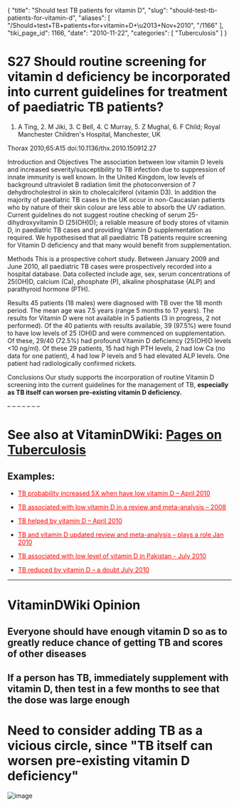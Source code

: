{
  "title": "Should test TB patients for vitamin D",
  "slug": "should-test-tb-patients-for-vitamin-d",
  "aliases": [
    "/Should+test+TB+patients+for+vitamin+D+\u2013+Nov+2010",
    "/1166"
  ],
  "tiki_page_id": 1166,
  "date": "2010-11-22",
  "categories": [
    "Tuberculosis"
  ]
}


# S27 Should routine screening for vitamin d deficiency be incorporated into current guidelines for treatment of paediatric TB patients?

1. A Ting,    2. M Jiki,    3. C Bell,    4. C Murray,    5. Z Mughal,    6. F Child;      Royal Manchester Children's Hospital, Manchester, UK

Thorax 2010;65:A15 doi:10.1136/thx.2010.150912.27

Introduction and Objectives The association between low vitamin D levels and increased severity/susceptibility to TB infection due to suppression of innate immunity is well known. In the United Kingdom, low levels of background ultraviolet B radiation limit the photoconversion of 7 dehydrocholestrol in skin to cholecalciferol (vitamin D3). In addition the majority of paediatric TB cases in the UK occur in non-Caucasian patients who by nature of their skin colour are less able to absorb the UV radiation. Current guidelines do not suggest routine checking of serum 25-dihydroxyvitamin D (25(OH)D); a reliable measure of body stores of vitamin D, in paediatric TB cases and providing Vitamin D supplementation as required. We hypothesised that all paediatric TB patients require screening for Vitamin D deficiency and that many would benefit from supplementation.

Methods This is a prospective cohort study. Between January 2009 and June 2010, all paediatric TB cases were prospectively recorded into a hospital database. Data collected include age, sex, serum concentrations of 25(OH)D, calcium (Ca), phosphate (P), alkaline phosphatase (ALP) and parathyroid hormone (PTH).

Results 45 patients (18 males) were diagnosed with TB over the 18 month period. The mean age was 7.5 years (range 5 months to 17 years). The results for Vitamin D were not available in 5 patients (3 in progress, 2 not performed). Of the 40 patients with results available, 39 (97.5%) were found to have low levels of 25 (OH)D and were commenced on supplementation. Of these, 29/40 (72.5%) had profound Vitamin D deficiency (25(OH)D levels <10 ng/ml). Of these 29 patients, 15 had high PTH levels, 2 had low Ca (no data for one patient), 4 had low P levels and 5 had elevated ALP levels. One patient had radiologically confirmed rickets.

Conclusions Our study supports the incorporation of routine Vitamin D screening into the current guidelines for the management of TB,  **especially as TB itself can worsen pre-existing vitamin D deficiency.** 

– – – – – – – 

# See also at VitaminDWiki: [Pages on Tuberculosis ](https://www.VitaminDWiki.com/tiki-browse_categories.php?parentId=23&sort_mode=created_desc)

## Examples:

* <a href="/posts/tb-probability-increased-5x-when-have-low-vitamin-d" style="color: red; text-decoration: underline;" title="This link has an unknown page_id: 727">TB probability increased 5X when have low vitamin D – April 2010</a>

* <a href="/posts/tb-associated-with-low-vitamin-d-in-a-review-and-meta-analysis-2008" style="color: red; text-decoration: underline;" title="This link has an unknown page_id: 725">TB associated with low vitamin D in a review and meta-analysis – 2008</a>

* <a href="/posts/tb-helped-by-vitamin-d" style="color: red; text-decoration: underline;" title="This link has an unknown page_id: 724">TB helped by vitamin D – April 2010</a>

* <a href="/posts/tb-and-vitamin-d-updated-review-and-meta-analysis-plays-a-role" style="color: red; text-decoration: underline;" title="This link has an unknown page_id: 723">TB and vitamin D updated review and meta-analysis – plays a role Jan 2010</a>

* <a href="/posts/tb-associated-with-low-level-of-vitamin-d-in-pakistan" style="color: red; text-decoration: underline;" title="This link has an unknown page_id: 662">TB associated with low level of vitamin D in Pakistan - July 2010</a>

* <a href="/posts/tb-reduced-by-vitamin-d-a-doubt" style="color: red; text-decoration: underline;" title="This link has an unknown page_id: 655">TB reduced by vitamin D – a doubt July 2010</a>

- - - - - - - 

# VitaminDWiki Opinion

## Everyone should have enough vitamin D so as to greatly reduce chance of getting TB and scores of other diseases

## If a person has TB, immediately supplement with vitamin D, then test in a few months to see that the dose was large enough

# Need to consider adding TB as a vicious circle, since "TB itself can worsen pre-existing vitamin D deficiency"

<img src="/attachments/d3.mock.jpg" alt="image">

